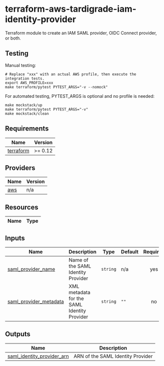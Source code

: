 # terraform-aws-tardigrade-iam-identity-provider

Terraform module to create an IAM SAML provider, OIDC Connect provider, or both.

## Testing

Manual testing:

```
# Replace "xxx" with an actual AWS profile, then execute the integration tests.
export AWS_PROFILE=xxx 
make terraform/pytest PYTEST_ARGS="-v --nomock"
```

For automated testing, PYTEST_ARGS is optional and no profile is needed:

```
make mockstack/up
make terraform/pytest PYTEST_ARGS="-v"
make mockstack/clean
```

<!-- BEGIN TFDOCS -->
## Requirements

| Name | Version |
|------|---------|
| <a name="requirement_terraform"></a> [terraform](#requirement\_terraform) | >= 0.12 |

## Providers

| Name | Version |
|------|---------|
| <a name="provider_aws"></a> [aws](#provider\_aws) | n/a |

## Resources

| Name | Type |
|------|------|

## Inputs

| Name | Description | Type | Default | Required |
|------|-------------|------|---------|:--------:|
| <a name="input_saml_provider_name"></a> [saml\_provider\_name](#input\_saml\_provider\_name) | Name of the SAML Identity Provider | `string` | n/a | yes |
| <a name="input_saml_provider_metadata"></a> [saml\_provider\_metadata](#input\_saml\_provider\_metadata) | XML metadata for the SAML Identity Provider | `string` | `""` | no |

## Outputs

| Name | Description |
|------|-------------|
| <a name="output_saml_identity_provider_arn"></a> [saml\_identity\_provider\_arn](#output\_saml\_identity\_provider\_arn) | ARN of the SAML Identity Provider |

<!-- END TFDOCS -->
